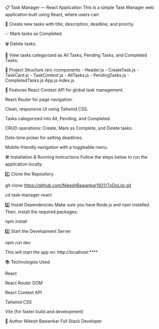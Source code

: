📋 Task Manager — React Application
This is a simple Task Manager web application built using React, where users can:

📌 Create new tasks with title, description, deadline, and priority.

✅ Mark tasks as Completed.

🗑️ Delete tasks.

📝 View tasks categorized as All Tasks, Pending Tasks, and Completed Tasks.

📂 Project Structure
/src
  /components
    - Header.js
    - CreateTask.js
    - TaskCard.js
    - TaskContext.js
    - AllTasks.js
    - PendingTasks.js
    - CompletedTasks.js
  App.js
  index.js


🚀 Features
React Context API for global task management.

React Router for page navigation.

Clean, responsive UI using Tailwind CSS.

Tasks categorized into All, Pending, and Completed.

CRUD operations: Create, Mark as Complete, and Delete tasks.

Date-time picker for setting deadlines.

Mobile-friendly navigation with a toggleable menu.

🛠️ Installation & Running Instructions 
Follow the steps below to run the application locally:

1️⃣ Clone the Repository

git clone https://github.com/NikeshBawankar1921/ToDoList.git

cd task-manager-react

2️⃣ Install Dependencies
Make sure you have Node.js and npm installed.
Then, install the required packages:

npm install

3️⃣ Start the Development Server

npm run dev

This will start the app on:
http://localhost:****



📚 Technologies Used

React

React Router DOM

React Context API

Tailwind CSS

Vite (for faster build and development)

📌 Author
Nikesh Bawankar
Full Stack Developer 